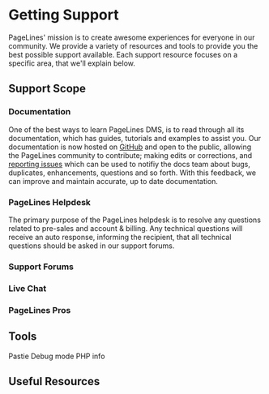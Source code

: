 # Getting Support #

PageLines' mission is to create awesome experiences for everyone in our community. We provide a variety of resources and tools to provide you the best possible support available. Each support resource focuses on a specific area, that we'll explain below.

## Support Scope ##

### Documentation ##

One of the best ways to learn PageLines DMS, is to read through all its documentation, which has guides, tutorials and examples to assist you. Our documentation is now hosted on [GitHub](https://github.com/pagelines/Docs/) and open to the public, allowing the PageLines community to contribute; making edits or corrections, and [reporting issues](https://github.com/pagelines/Docs/issues) which can be used to notifiy the docs team about bugs, duplicates, enhancements, questions and so forth. With this feedback, we can improve and maintain accurate, up to date documentation.

### PageLines Helpdesk ###

The primary purpose of the PageLines helpdesk is to resolve any questions related to pre-sales and account & billing. Any technical questions will receive an auto response, informing the recipient, that all technical questions should be asked in our support forums.

### Support Forums ###

### Live Chat ###

### PageLines Pros ###



## Tools ##

Pastie
Debug mode
PHP info

## Useful Resources ##


